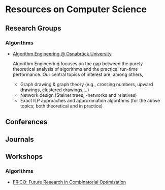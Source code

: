 # Resources on Computer Science

## Research Groups

### Algorithms

- [Algorithm Engineering @ Osnabrück University](http://www-lehre.informatik.uni-osnabrueck.de/theoinf/index/start)

  Algorithm Engineering focuses on the gap between the purely theoretical analysis of algorithms and the practical 
  run-time performance. Our central topics of interest are, among others,

  - Graph drawing & graph theory (e.g., crossing numbers, upward drawings, clustered drawings,…)
  - Network design (Steiner trees, -networks and relatives)
  - Exact ILP approaches and approximation algorithms (for the above topics; both theoretical and in practice)
  
## Conferences

## Journals

## Workshops

### Algorithms

- [FRICO: Future Research in Combinatorial Optimization](http://www.informatik.uni-osnabrueck.de/frico_2016/frico_2016.html)
